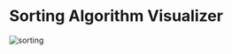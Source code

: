 # Sorting Algorithm Visualizer
![sorting](https://user-images.githubusercontent.com/61955371/136678071-391dab5d-e0d7-4c07-a9fe-3157ebc34499.gif)
